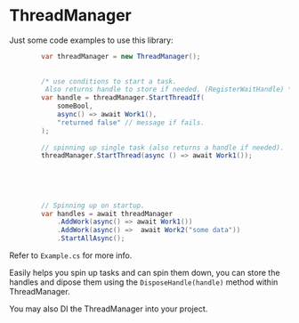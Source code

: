 # ThreadManager
 
Just some code examples to use this library: 

```cs
        var threadManager = new ThreadManager(); 
        
        
        /* use conditions to start a task.
         Also returns handle to store if needed. (RegisterWaitHandle) */
        var handle = threadManager.StartThreadIf(
            someBool,
            async() => await Work1(),
            "returned false" // message if fails. 
        );
        
        // spinning up single task (also returns a handle if needed). 
        threadManager.StartThread(async () => await Work1()); 
        
        
        
        
        
        // Spinning up on startup. 
        var handles = await threadManager
            .AddWork(async() => await Work1())
            .AddWork(async() =>  await Work2("some data"))
            .StartAllAsync(); 
```

Refer to ```Example.cs``` for more info. 

Easily helps you spin up tasks and can spin them down, you can store the handles and dipose them using the ```DisposeHandle(handle)``` method within ThreadManager. 

You may also DI the ThreadManager into your project. 


